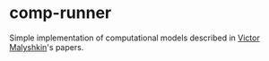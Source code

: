 # comp-runner

Simple implementation of computational models described in [Victor Malyshkin](http://ssd.sscc.ru/en/users/malyshkin)'s papers.
